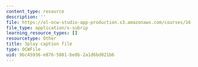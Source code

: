 ```yaml
---
content_type: resource
description: ''
file: https://ol-ocw-studio-app-production.s3.amazonaws.com/courses/16-687-private-pilot-ground-school-january-iap-2019/9bc45936e8765881be8b2a1d6bd021b6_Nts_8ZLIxwo.vtt
file_type: application/x-subrip
learning_resource_types: []
resourcetype: Other
title: 3play caption file
type: OCWFile
uid: 9bc45936-e876-5881-be8b-2a1d6bd021b6
---
```

